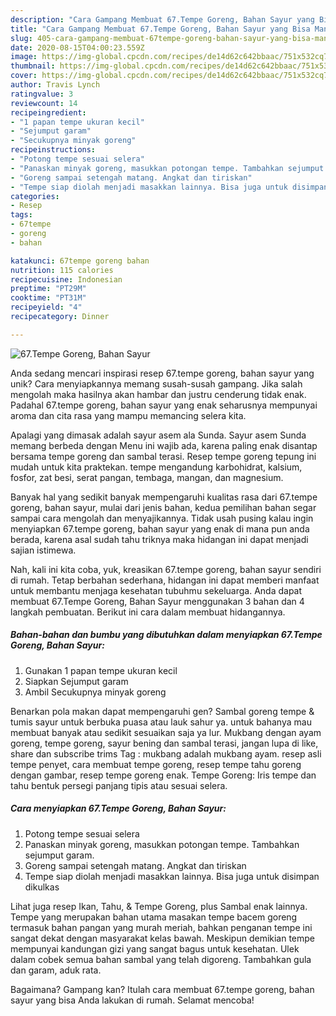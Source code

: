 ```yaml
---
description: "Cara Gampang Membuat 67.Tempe Goreng, Bahan Sayur yang Bisa Manjain Lidah"
title: "Cara Gampang Membuat 67.Tempe Goreng, Bahan Sayur yang Bisa Manjain Lidah"
slug: 405-cara-gampang-membuat-67tempe-goreng-bahan-sayur-yang-bisa-manjain-lidah
date: 2020-08-15T04:00:23.559Z
image: https://img-global.cpcdn.com/recipes/de14d62c642bbaac/751x532cq70/67tempe-goreng-bahan-sayur-foto-resep-utama.jpg
thumbnail: https://img-global.cpcdn.com/recipes/de14d62c642bbaac/751x532cq70/67tempe-goreng-bahan-sayur-foto-resep-utama.jpg
cover: https://img-global.cpcdn.com/recipes/de14d62c642bbaac/751x532cq70/67tempe-goreng-bahan-sayur-foto-resep-utama.jpg
author: Travis Lynch
ratingvalue: 3
reviewcount: 14
recipeingredient:
- "1 papan tempe ukuran kecil"
- "Sejumput garam"
- "Secukupnya minyak goreng"
recipeinstructions:
- "Potong tempe sesuai selera"
- "Panaskan minyak goreng, masukkan potongan tempe. Tambahkan sejumput garam."
- "Goreng sampai setengah matang. Angkat dan tiriskan"
- "Tempe siap diolah menjadi masakkan lainnya. Bisa juga untuk disimpan dikulkas"
categories:
- Resep
tags:
- 67tempe
- goreng
- bahan

katakunci: 67tempe goreng bahan 
nutrition: 115 calories
recipecuisine: Indonesian
preptime: "PT29M"
cooktime: "PT31M"
recipeyield: "4"
recipecategory: Dinner

---
```



![67.Tempe Goreng, Bahan Sayur](https://img-global.cpcdn.com/recipes/de14d62c642bbaac/751x532cq70/67tempe-goreng-bahan-sayur-foto-resep-utama.jpg)

Anda sedang mencari inspirasi resep 67.tempe goreng, bahan sayur yang unik? Cara menyiapkannya memang susah-susah gampang. Jika salah mengolah maka hasilnya akan hambar dan justru cenderung tidak enak. Padahal 67.tempe goreng, bahan sayur yang enak seharusnya mempunyai aroma dan cita rasa yang mampu memancing selera kita.

Apalagi yang dimasak adalah sayur asem ala Sunda. Sayur asem Sunda memang berbeda dengan Menu ini wajib ada, karena paling enak disantap bersama tempe goreng dan sambal terasi. Resep tempe goreng tepung ini mudah untuk kita praktekan. tempe mengandung karbohidrat, kalsium, fosfor, zat besi, serat pangan, tembaga, mangan, dan magnesium.

Banyak hal yang sedikit banyak mempengaruhi kualitas rasa dari 67.tempe goreng, bahan sayur, mulai dari jenis bahan, kedua pemilihan bahan segar sampai cara mengolah dan menyajikannya. Tidak usah pusing kalau ingin menyiapkan 67.tempe goreng, bahan sayur yang enak di mana pun anda berada, karena asal sudah tahu triknya maka hidangan ini dapat menjadi sajian istimewa.


Nah, kali ini kita coba, yuk, kreasikan 67.tempe goreng, bahan sayur sendiri di rumah. Tetap berbahan sederhana, hidangan ini dapat memberi manfaat untuk membantu menjaga kesehatan tubuhmu sekeluarga. Anda dapat membuat 67.Tempe Goreng, Bahan Sayur menggunakan 3 bahan dan 4 langkah pembuatan. Berikut ini cara dalam membuat hidangannya.

<!--inarticleads1-->

##### Bahan-bahan dan bumbu yang dibutuhkan dalam menyiapkan 67.Tempe Goreng, Bahan Sayur:

1. Gunakan 1 papan tempe ukuran kecil
1. Siapkan Sejumput garam
1. Ambil Secukupnya minyak goreng


Benarkan pola makan dapat mempengaruhi gen? Sambal goreng tempe &amp; tumis sayur untuk berbuka puasa atau lauk sahur ya. untuk bahanya mau membuat banyak atau sedikit sesuaikan saja ya lur. Mukbang dengan ayam goreng, tempe goreng, sayur bening dan sambal terasi, jangan lupa di like, share dan subscribe trims Tag : mukbang adalah mukbang ayam. resep asli tempe penyet, cara membuat tempe goreng, resep tempe tahu goreng dengan gambar, resep tempe goreng enak. Tempe Goreng: Iris tempe dan tahu bentuk persegi panjang tipis atau sesuai selera. 

<!--inarticleads2-->

##### Cara menyiapkan 67.Tempe Goreng, Bahan Sayur:

1. Potong tempe sesuai selera
1. Panaskan minyak goreng, masukkan potongan tempe. Tambahkan sejumput garam.
1. Goreng sampai setengah matang. Angkat dan tiriskan
1. Tempe siap diolah menjadi masakkan lainnya. Bisa juga untuk disimpan dikulkas


Lihat juga resep Ikan, Tahu, &amp; Tempe Goreng, plus Sambal enak lainnya. Tempe yang merupakan bahan utama masakan tempe bacem goreng termasuk bahan pangan yang murah meriah, bahkan penganan tempe ini sangat dekat dengan masyarakat kelas bawah. Meskipun demikian tempe mempunyai kandungan gizi yang sangat bagus untuk kesehatan. Ulek dalam cobek semua bahan sambal yang telah digoreng. Tambahkan gula dan garam, aduk rata. 

Bagaimana? Gampang kan? Itulah cara membuat 67.tempe goreng, bahan sayur yang bisa Anda lakukan di rumah. Selamat mencoba!
